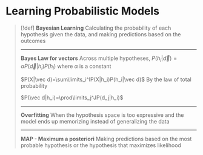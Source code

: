 # Learning Probabilistic Models

> [!def]
> **Bayesian Learning**
> Calculating the probability of each hypothesis given the data, and making predictions based on the outcomes
> 
> ---
> 
> **Bayes Law for vectors**
> Across multiple hypotheses,
> $P(h_i|\vec d)=\alpha P(\vec d|h_i)P(h_i)$
> where $\alpha$ is a constant
> 
> $P(X|\vec d)=\sum\limits_i^IP(X|h_i)P(h_i|\vec d)$
> By the law of total probability
> 
> $P(\vec d|h_i)=\prod\limits_j^JP(d_j|h_i)$
> 
> ---
> 
> **Overfitting**
> When the hypothesis space is too expressive and the model ends up memorizing instead of generalizing the data
> 
> ---
> 
> **MAP - Maximum a posteriori**
> Making predictions based on the most probable hypothesis or the hypothesis that maximizes likelihood
> 




